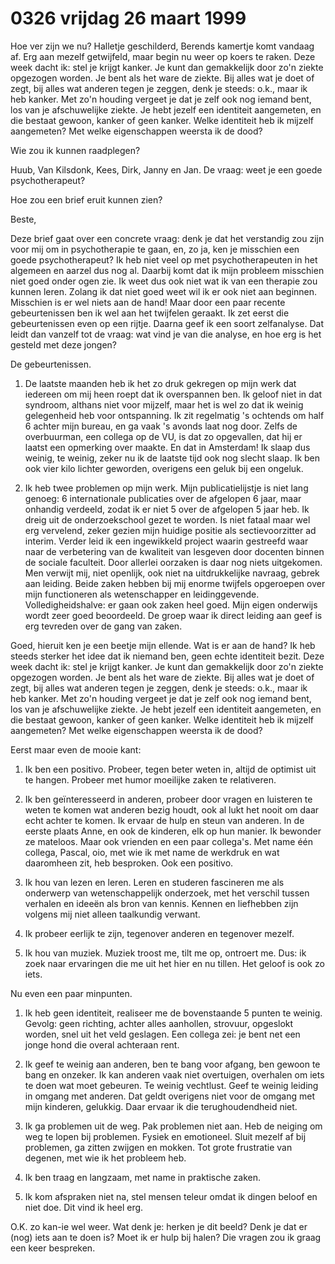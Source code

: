 # 0326 vrijdag 26 maart 1999
Hoe ver zijn we nu? Halletje geschilderd, Berends kamertje komt vandaag af. Erg aan mezelf getwijfeld, maar begin nu weer op koers te raken. Deze week dacht ik: stel je krijgt kanker. Je kunt dan gemakkelijk door zo'n ziekte opgezogen worden. Je bent als het ware de ziekte. Bij alles wat je doet of zegt, bij alles wat anderen tegen je zeggen, denk je steeds: o.k., maar ik heb kanker. Met zo'n houding vergeet je dat je zelf ook nog iemand bent, los van je afschuwelijke ziekte. Je hebt jezelf een identiteit aangemeten, en die bestaat gewoon, kanker of geen kanker. Welke identiteit heb ik mijzelf aangemeten? Met welke eigenschappen weersta ik de dood?

Wie zou ik kunnen raadplegen?

Huub, Van Kilsdonk, Kees, Dirk, Janny en Jan. De vraag: weet je een goede psychotherapeut?

Hoe zou een brief eruit kunnen zien?

Beste,

Deze brief gaat over een concrete vraag: denk je dat het verstandig zou zijn voor mij om in psychotherapie te gaan, en, zo ja, ken je misschien een goede psychotherapeut? Ik heb niet veel op met psychotherapeuten in het algemeen en aarzel dus nog al. Daarbij komt dat ik mijn probleem misschien niet goed onder ogen zie. Ik weet dus ook niet wat ik van een therapie zou kunnen leren. Zolang ik dat niet goed weet wil ik er ook niet aan beginnen. Misschien is er wel niets aan de hand! Maar door een paar recente gebeurtenissen ben ik wel aan het twijfelen geraakt. Ik zet eerst die gebeurtenissen even op een rijtje. Daarna geef ik een soort zelfanalyse. Dat leidt dan vanzelf tot de vraag: wat vind je van die analyse, en hoe erg is het gesteld met deze jongen?

De gebeurtenissen.

1. De laatste maanden heb ik het zo druk gekregen op mijn werk dat iedereen om mij heen roept dat ik overspannen ben. Ik geloof niet in dat syndroom, althans niet voor mijzelf, maar het is wel zo dat ik weinig gelegenheid heb voor ontspanning. Ik zit regelmatig 's ochtends om half 6 achter mijn bureau, en ga vaak 's avonds laat nog door. Zelfs de overbuurman, een collega op de VU, is dat zo opgevallen, dat hij er laatst een opmerking over maakte. En dat in Amsterdam! Ik slaap dus weinig, te weinig, zeker nu ik de laatste tijd ook nog slecht slaap. Ik ben ook vier kilo lichter geworden, overigens een geluk bij een ongeluk.

2. Ik heb twee problemen op mijn werk. Mijn publicatielijstje is niet lang genoeg: 6 internationale publicaties over de afgelopen 6 jaar, maar onhandig verdeeld, zodat ik er niet 5 over de afgelopen 5 jaar heb. Ik dreig uit de onderzoekschool gezet te worden. Is niet fataal maar wel erg vervelend, zeker gezien mijn huidige positie als sectievoorzitter ad interim. Verder leid ik een ingewikkeld project waarin gestreefd waar naar de verbetering van de kwaliteit van lesgeven door docenten binnen de sociale faculteit. Door allerlei oorzaken is daar nog niets uitgekomen. Men verwijt mij, niet openlijk, ook niet na uitdrukkelijke navraag, gebrek aan leiding. Beide zaken hebben bij mij enorme twijfels opgeroepen over mijn functioneren als wetenschapper en leidinggevende. Volledigheidshalve: er gaan ook zaken heel goed. Mijn eigen onderwijs wordt zeer goed beoordeeld. De groep waar ik direct leiding aan geef is erg tevreden over de gang van zaken. 

Goed, hieruit ken je een beetje mijn ellende. Wat is er aan de hand? Ik heb steeds sterker het idee dat ik niemand ben, geen echte identiteit bezit. Deze week dacht ik: stel je krijgt kanker. Je kunt dan gemakkelijk door zo'n ziekte opgezogen worden. Je bent als het ware de ziekte. Bij alles wat je doet of zegt, bij alles wat anderen tegen je zeggen, denk je steeds: o.k., maar ik heb kanker. Met zo'n houding vergeet je dat je zelf ook nog iemand bent, los van je afschuwelijke ziekte. Je hebt jezelf een identiteit aangemeten, en die bestaat gewoon, kanker of geen kanker. Welke identiteit heb ik mijzelf aangemeten? Met welke eigenschappen weersta ik de dood?

Eerst maar even de mooie kant:

1. Ik ben een positivo. Probeer, tegen beter weten in, altijd de optimist uit te hangen. Probeer met humor moeilijke zaken te relativeren.

2. Ik ben geïnteresseerd in anderen, probeer door vragen en luisteren te weten te komen wat anderen  bezig houdt, ook al lukt het nooit om daar echt achter te komen. Ik ervaar de hulp en steun van anderen. In de eerste plaats Anne, en ook de kinderen, elk op hun manier. Ik bewonder ze mateloos. Maar ook vrienden en een paar collega's. Met name één collega, Pascal, oio, met wie ik met name de werkdruk en wat daaromheen zit, heb besproken. Ook een positivo.

3. Ik hou van lezen en leren. Leren en studeren fascineren me als onderwerp van wetenschappelijk onderzoek, met het verschil tussen verhalen en ideeën als bron van kennis. Kennen en liefhebben zijn volgens mij niet alleen taalkundig verwant.

4. Ik probeer eerlijk te zijn, tegenover anderen en tegenover mezelf. 

5. Ik hou van muziek. Muziek troost me, tilt me op, ontroert me. Dus: ik zoek naar ervaringen die me uit het hier en nu tillen. Het geloof is ook zo iets. 

Nu even een paar minpunten.

1. Ik heb geen identiteit, realiseer me de bovenstaande 5 punten te weinig. Gevolg: geen richting, achter alles aanhollen, strovuur, opgeslokt worden, snel uit het veld geslagen. Een collega zei: je bent net een jonge hond die overal achteraan rent.

2. Ik geef te weinig aan anderen, ben te bang voor afgang, ben gewoon te bang en onzeker. Ik kan anderen vaak niet overtuigen, overhalen om iets te doen wat moet gebeuren. Te weinig vechtlust. Geef te weinig leiding in omgang met anderen. Dat geldt overigens niet voor de omgang met mijn kinderen, gelukkig. Daar ervaar ik die terughoudendheid niet. 

3. Ik ga problemen uit de weg. Pak problemen niet aan. Heb de neiging om weg te lopen bij problemen. Fysiek en emotioneel. Sluit mezelf af bij problemen, ga zitten zwijgen en mokken. Tot grote frustratie van degenen, met wie ik het probleem heb.

4. Ik ben traag en langzaam, met name in praktische zaken.

5. Ik kom afspraken niet na, stel mensen teleur omdat ik dingen beloof en niet doe. Dit vind ik heel erg.

O.K. zo kan-ie wel weer. Wat denk je: herken je dit beeld? Denk je dat er (nog) iets aan te doen is? Moet ik er hulp bij halen? Die vragen zou ik graag een keer bespreken. 

